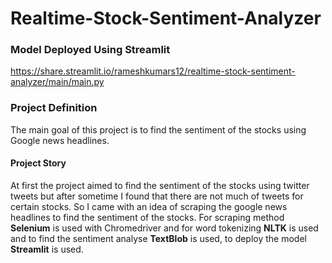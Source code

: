 # Realtime-Stock-Sentiment-Analyzer

### Model Deployed Using Streamlit

https://share.streamlit.io/rameshkumars12/realtime-stock-sentiment-analyzer/main/main.py

### Project Definition

The main goal of this project is to find the sentiment of the stocks using Google news headlines.

#### Project Story

At first the project aimed to find the sentiment of the stocks using twitter tweets but after sometime I found that there are not much of tweets for certain stocks.
So I came with an idea of scraping the google news headlines to find the sentiment of the stocks. For scraping method 
**Selenium** is used with Chromedriver and for word tokenizing **NLTK** is used and to find the sentiment analyse **TextBlob** is used, to deploy the model **Streamlit** is used.

